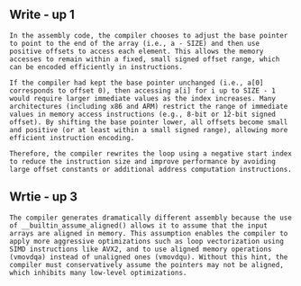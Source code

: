## Write - up 1
    In the assembly code, the compiler chooses to adjust the base pointer to point to the end of the array (i.e., a - SIZE) and then use positive offsets to access each element. This allows the memory accesses to remain within a fixed, small signed offset range, which can be encoded efficiently in instructions.

    If the compiler had kept the base pointer unchanged (i.e., a[0] corresponds to offset 0), then accessing a[i] for i up to SIZE - 1 would require larger immediate values as the index increases. Many architectures (including x86 and ARM) restrict the range of immediate values in memory access instructions (e.g., 8-bit or 12-bit signed offset). By shifting the base pointer lower, all offsets become small and positive (or at least within a small signed range), allowing more efficient instruction encoding.

    Therefore, the compiler rewrites the loop using a negative start index to reduce the instruction size and improve performance by avoiding large offset constants or additional address computation instructions.



## Wrtie - up 3
    The compiler generates dramatically different assembly because the use of __builtin_assume_aligned() allows it to assume that the input arrays are aligned in memory. This assumption enables the compiler to apply more aggressive optimizations such as loop vectorization using SIMD instructions like AVX2, and to use aligned memory operations (vmovdqa) instead of unaligned ones (vmovdqu). Without this hint, the compiler must conservatively assume the pointers may not be aligned, which inhibits many low-level optimizations.